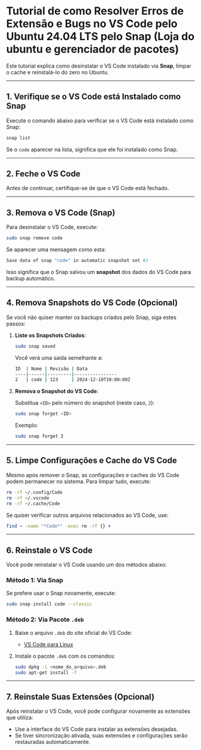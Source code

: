 # Tutorial de como Resolver Erros de Extensão e Bugs no VS Code pelo Ubuntu 24.04 LTS pelo Snap (Loja do ubuntu e gerenciador de pacotes)

Este tutorial explica como desinstalar o VS Code instalado via **Snap**, limpar o cache e reinstalá-lo do zero no Ubuntu.

---

## 1. Verifique se o VS Code está Instalado como Snap

Execute o comando abaixo para verificar se o VS Code está instalado como Snap:

```bash
snap list
```

Se o `code` aparecer na lista, significa que ele foi instalado como Snap.

---

## 2. Feche o VS Code

Antes de continuar, certifique-se de que o VS Code está fechado.

---

## 3. Remova o VS Code (Snap)

Para desinstalar o VS Code, execute:

```bash
sudo snap remove code
```

Se aparecer uma mensagem como esta:

```bash
Save data of snap "code" in automatic snapshot set #2
```

Isso significa que o Snap salvou um **snapshot** dos dados do VS Code para backup automático.

---

## 4. Remova Snapshots do VS Code (Opcional)

Se você não quiser manter os backups criados pelo Snap, siga estes passos:

1. **Liste os Snapshots Criados**:

   ```bash
   sudo snap saved
   ```

   Você verá uma saída semelhante a:

   ```bash
   ID  | Nome | Revisão | Data
   ----|------|---------|----------------
   2   | code | 123     | 2024-12-10T10:00:00Z
   ```

2. **Remova o Snapshot do VS Code**:

   Substitua `<ID>` pelo número do snapshot (neste caso, `2`):

   ```bash
   sudo snap forget <ID>
   ```

   Exemplo:

   ```bash
   sudo snap forget 2
   ```

---

## 5. Limpe Configurações e Cache do VS Code

Mesmo após remover o Snap, as configurações e caches do VS Code podem permanecer no sistema. Para limpar tudo, execute:

```bash
rm -rf ~/.config/Code
rm -rf ~/.vscode
rm -rf ~/.cache/Code
```

Se quiser verificar outros arquivos relacionados ao VS Code, use:

```bash
find ~ -name "*Code*" -exec rm -rf {} +
```

---

## 6. Reinstale o VS Code

Você pode reinstalar o VS Code usando um dos métodos abaixo:

### Método 1: Via Snap

Se prefere usar o Snap novamente, execute:

```bash
sudo snap install code --classic
```

### Método 2: Via Pacote `.deb`

1. Baixe o arquivo `.deb` do site oficial do VS Code:
   - [VS Code para Linux](https://code.visualstudio.com/Download)

2. Instale o pacote `.deb` com os comandos:

   ```bash
   sudo dpkg -i <nome_do_arquivo>.deb
   sudo apt-get install -f
   ```

---

## 7. Reinstale Suas Extensões (Opcional)

Após reinstalar o VS Code, você pode configurar novamente as extensões que utiliza:

- Use a interface do VS Code para instalar as extensões desejadas.
- Se tiver sincronização ativada, suas extensões e configurações serão restauradas automaticamente.
